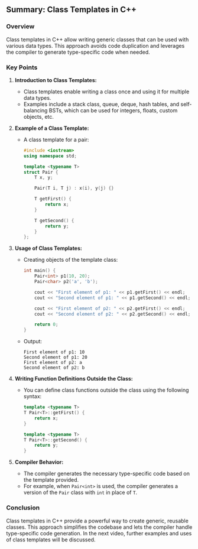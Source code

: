 ## Summary: Class Templates in C++

### Overview
Class templates in C++ allow writing generic classes that can be used with various data types. This approach avoids code duplication and leverages the compiler to generate type-specific code when needed.

### Key Points

1. **Introduction to Class Templates:**
   - Class templates enable writing a class once and using it for multiple data types.
   - Examples include a stack class, queue, deque, hash tables, and self-balancing BSTs, which can be used for integers, floats, custom objects, etc.

2. **Example of a Class Template:**
   - A class template for a pair:
     ```cpp
     #include <iostream>
     using namespace std;

     template <typename T>
     struct Pair {
         T x, y;

         Pair(T i, T j) : x(i), y(j) {}

         T getFirst() {
             return x;
         }

         T getSecond() {
             return y;
         }
     };
     ```

3. **Usage of Class Templates:**
   - Creating objects of the template class:
     ```cpp
     int main() {
         Pair<int> p1(10, 20);
         Pair<char> p2('a', 'b');

         cout << "First element of p1: " << p1.getFirst() << endl;
         cout << "Second element of p1: " << p1.getSecond() << endl;

         cout << "First element of p2: " << p2.getFirst() << endl;
         cout << "Second element of p2: " << p2.getSecond() << endl;

         return 0;
     }
     ```
   - Output:
     ```
     First element of p1: 10
     Second element of p1: 20
     First element of p2: a
     Second element of p2: b
     ```

4. **Writing Function Definitions Outside the Class:**
   - You can define class functions outside the class using the following syntax:
     ```cpp
     template <typename T>
     T Pair<T>::getFirst() {
         return x;
     }

     template <typename T>
     T Pair<T>::getSecond() {
         return y;
     }
     ```

5. **Compiler Behavior:**
   - The compiler generates the necessary type-specific code based on the template provided.
   - For example, when `Pair<int>` is used, the compiler generates a version of the `Pair` class with `int` in place of `T`.

### Conclusion
Class templates in C++ provide a powerful way to create generic, reusable classes. This approach simplifies the codebase and lets the compiler handle type-specific code generation. In the next video, further examples and uses of class templates will be discussed.
